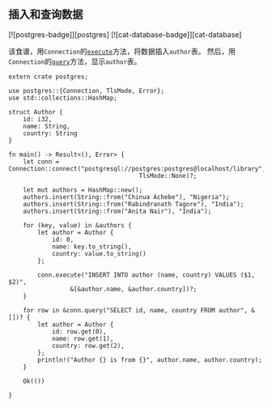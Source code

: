 ## 插入和查询数据

[![postgres-badge]][postgres] [![cat-database-badge]][cat-database]

该食谱，用`Connection`的[`execute`]方法，将数据插入`author`表。 然后，用`Connection`的[`query`]方法，显示`author`表。

```rust,no_run
extern crate postgres;

use postgres::{Connection, TlsMode, Error};
use std::collections::HashMap;

struct Author {
    id: i32,
    name: String,
    country: String
}

fn main() -> Result<(), Error> {
    let conn = Connection::connect("postgresql://postgres:postgres@localhost/library",
                                    TlsMode::None)?;

    let mut authors = HashMap::new();
    authors.insert(String::from("Chinua Achebe"), "Nigeria");
    authors.insert(String::from("Rabindranath Tagore"), "India");
    authors.insert(String::from("Anita Nair"), "India");

    for (key, value) in &authors {
        let author = Author {
            id: 0,
            name: key.to_string(),
            country: value.to_string()
        };

        conn.execute("INSERT INTO author (name, country) VALUES ($1, $2)",
                 &[&author.name, &author.country])?;
    }

    for row in &conn.query("SELECT id, name, country FROM author", &[])? {
        let author = Author {
            id: row.get(0),
            name: row.get(1),
            country: row.get(2),
        };
        println!("Author {} is from {}", author.name, author.country);
    }

    Ok(())

}
```

[`execute`]: https://docs.rs/postgres/0.15.2/postgres/struct.Connection.html#method.execute
[`query`]: https://docs.rs/postgres/0.15.2/postgres/struct.Connection.html#method.query
